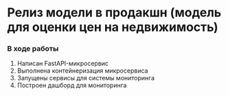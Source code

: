# Релиз модели в продакшн (модель для оценки цен на недвижимость)


### В ходе работы
1. Написан FastAPI-микросервис
2. Выполнена контейнеризация микросервиса
3. Запущены сервисы для системы мониторинга
4. Построен дашборд для мониторинга
